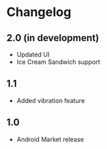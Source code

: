 Changelog
=========

2.0 (in development)
--------------------
* Updated UI
* Ice Cream Sandwich support

1.1
---
* Added vibration feature

1.0
---
* Android Market release
